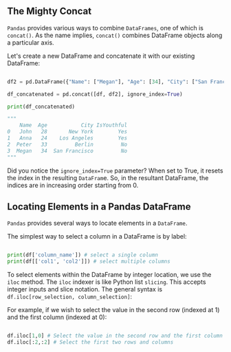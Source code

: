 ## The Mighty Concat


`Pandas` provides various ways to combine `DataFrames`, one of which is `concat()`. As the name implies, `concat()` combines DataFrame objects along a particular axis.

Let's create a new DataFrame and concatenate it with our existing DataFrame:

```Python

df2 = pd.DataFrame({"Name": ["Megan"], "Age": [34], "City": ["San Francisco"], "IsYouthful": ["No"]})

df_concatenated = pd.concat([df, df2], ignore_index=True)

print(df_concatenated)

"""
    Name  Age           City IsYouthful
0   John   28       New York        Yes
1   Anna   24    Los Angeles        Yes
2  Peter   33         Berlin         No
3  Megan   34  San Francisco         No
"""
```
Did you notice the `ignore_index=True` parameter? When set to True, it resets the index in the resulting `DataFram`e. So, in the resultant DataFrame, the indices are in increasing order starting from 0.

## Locating Elements in a Pandas DataFrame

`Pandas` provides several ways to locate elements in a `DataFrame`.

The simplest way to select a column in a DataFrame is by label:

```Python

print(df['column_name']) # select a single column
print(df[['col1', 'col2']]) # select multiple columns
```
To select elements within the DataFrame by integer location, we use the `iloc` method. The `iloc` indexer is like Python list `slicing`. This accepts integer inputs and slice notation. The general syntax is `df.iloc[row_selection, column_selection]`:

For example, if we wish to select the value in the second row (indexed at 1) and the first column (indexed at 0):

```Python

df.iloc[1,0] # Select the value in the second row and the first column (1-based)
df.iloc[:2,:2] # Select the first two rows and columns
```
